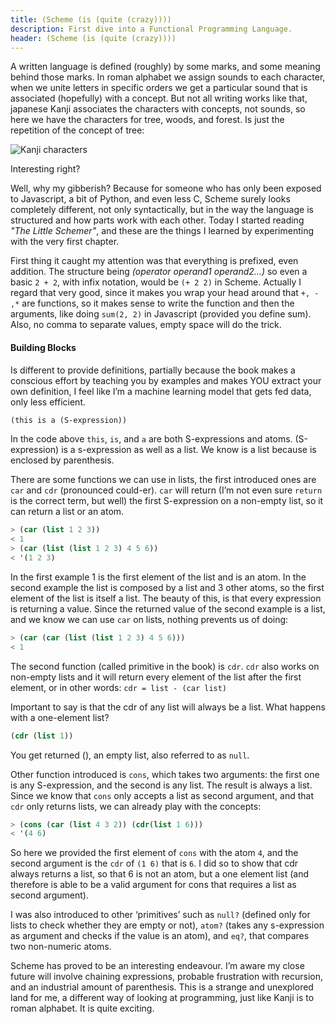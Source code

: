 ```yaml
---
title: (Scheme (is (quite (crazy))))
description: First dive into a Functional Programming Language.
header: (Scheme (is (quite (crazy))))
---
```


A written language is defined (roughly) by some marks, and some meaning behind those marks. In roman alphabet we assign sounds to each character, when we unite letters in specific orders we get a particular sound that is associated (hopefully) with a concept. But not all writing works like that, japanese Kanji associates the characters with concepts, not sounds, so here we have the characters for tree, woods, and forest. Is just the repetition of the concept of tree:

![Kanji characters](https://therisingsky.files.wordpress.com/2013/03/8ffc1-kihayashimori-tiff.jpg)

Interesting right?

Well, why my gibberish? Because for someone who has only been exposed to Javascript, a bit of Python, and even less C, Scheme surely looks completely different, not only syntactically, but in the way the language is structured and how parts work with each other. Today I started reading _"The Little Schemer"_, and these are the things I learned by experimenting with the very first chapter.

First thing it caught my attention was that everything is prefixed, even addition. The structure being _(operator operand1 operand2…)_ so even a basic `2 + 2`, with infix notation, would be `(+ 2 2)` in Scheme. Actually I regard that very good, since it makes you wrap your head around that `+, - ,*` are functions, so it makes sense to write the function and then the arguments, like doing `sum(2, 2)` in Javascript (provided you define sum). Also, no comma to separate values, empty space will do the trick.

#### Building Blocks

Is different to provide definitions, partially because the book makes a conscious effort by teaching you by examples and makes YOU extract your own definition, I feel like I’m a machine learning model that gets fed data, only less efficient.

```lisp
(this is a (S-expression))
```

In the code above `this`, `is`, and `a` are both S-expressions and atoms. (S-expression) is a s-expression as well as a list. We know is a list because is enclosed by parenthesis.

There are some functions we can use in lists, the first introduced ones are `car` and `cdr` (pronounced could-er). `car` will return (I’m not even sure `return` is the correct term, but well) the first S-expression on a non-empty list, so it can return a list or an atom.

```lisp
> (car (list 1 2 3))
< 1
> (car (list (list 1 2 3) 4 5 6))
< '(1 2 3)
```

In the first example 1 is the first element of the list and is an atom. In the second example the list is composed by a list and 3 other atoms, so the first element of the list is itself a list. The beauty of this, is that every expression is returning a value. Since the returned value of the second example is a list, and we know we can use `car` on lists, nothing prevents us of doing:

```lisp
> (car (car (list (list 1 2 3) 4 5 6)))
< 1
```

The second function (called primitive in the book) is `cdr`. `cdr` also works on non-empty lists and it will return every element of the list after the first element, or in other words:
`cdr = list - (car list)`

Important to say is that the cdr of any list will always be a list. What happens with a one-element list?

```lisp
(cdr (list 1))
```

You get returned (), an empty list, also referred to as `null`.

Other function introduced is `cons`, which takes two arguments: the first one is any S-expression, and the second is any list. The result is always a list. Since we know that `cons` only accepts a list as second argument, and that `cdr` only returns lists, we can already play with the concepts:

```lisp
> (cons (car (list 4 3 2)) (cdr(list 1 6)))
< '(4 6)
```

So here we provided the first element of `cons` with the atom `4`, and the second argument is the `cdr` of `(1 6)` that is `6`. I did so to show that cdr always returns a list, so that 6 is not an atom, but a one element list (and therefore is able to be a valid argument for cons that requires a list as second argument).

I was also introduced to other ‘primitives’ such as `null?` (defined only for lists to check whether they are empty or not), `atom?` (takes any s-expression as argument and checks if the value is an atom), and `eq?`, that compares two non-numeric atoms.

Scheme has proved to be an interesting endeavour. I’m aware my close future will involve chaining expressions, probable frustration with recursion, and an industrial amount of parenthesis. This is a strange and unexplored land for me, a different way of looking at programming, just like Kanji is to roman alphabet. It is quite exciting.
